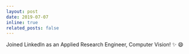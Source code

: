 ```yaml
---
layout: post
date: 2019-07-07
inline: true
related_posts: false
---
```


Joined LinkedIn as an Applied Research Engineer, Computer Vision! :sparkles: :smile:
